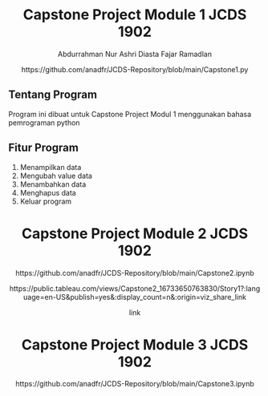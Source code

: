 <h1 align="center">Capstone Project Module 1 JCDS 1902</h1>
<p align="center">Abdurrahman Nur Ashri Diasta Fajar Ramadlan</p>
<p align='center'>https://github.com/anadfr/JCDS-Repository/blob/main/Capstone1.py</p>

<h2>Tentang Program</h2>

Program ini dibuat untuk Capstone Project Modul 1 menggunakan bahasa pemrograman python

<h2>Fitur Program</h2>

1. Menampilkan data
2. Mengubah value data
3. Menambahkan data
4. Menghapus data
5. Keluar program

<h1 align="center">Capstone Project Module 2 JCDS 1902</h1>
<p align='center'>https://github.com/anadfr/JCDS-Repository/blob/main/Capstone2.ipynb</p>
<p align='center'>https://public.tableau.com/views/Capstone2_16733650763830/Story1?:language=en-US&publish=yes&:display_count=n&:origin=viz_share_link</p>
<p align='center'>link</p>

<h1 align="center">Capstone Project Module 3 JCDS 1902</h1>
<p align='center'>https://github.com/anadfr/JCDS-Repository/blob/main/Capstone3.ipynb</p>
